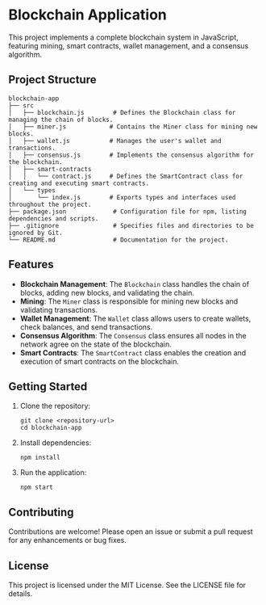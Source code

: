 # Blockchain Application

This project implements a complete blockchain system in JavaScript, featuring mining, smart contracts, wallet management, and a consensus algorithm.

## Project Structure

```
blockchain-app
├── src
│   ├── blockchain.js        # Defines the Blockchain class for managing the chain of blocks.
│   ├── miner.js            # Contains the Miner class for mining new blocks.
│   ├── wallet.js           # Manages the user's wallet and transactions.
│   ├── consensus.js        # Implements the consensus algorithm for the blockchain.
│   ├── smart-contracts
│   │   └── contract.js     # Defines the SmartContract class for creating and executing smart contracts.
│   └── types
│       └── index.js        # Exports types and interfaces used throughout the project.
├── package.json             # Configuration file for npm, listing dependencies and scripts.
├── .gitignore               # Specifies files and directories to be ignored by Git.
└── README.md                # Documentation for the project.
```

## Features

- **Blockchain Management**: The `Blockchain` class handles the chain of blocks, adding new blocks, and validating the chain.
- **Mining**: The `Miner` class is responsible for mining new blocks and validating transactions.
- **Wallet Management**: The `Wallet` class allows users to create wallets, check balances, and send transactions.
- **Consensus Algorithm**: The `Consensus` class ensures all nodes in the network agree on the state of the blockchain.
- **Smart Contracts**: The `SmartContract` class enables the creation and execution of smart contracts on the blockchain.

## Getting Started

1. Clone the repository:
   ```
   git clone <repository-url>
   cd blockchain-app
   ```

2. Install dependencies:
   ```
   npm install
   ```

3. Run the application:
   ```
   npm start
   ```

## Contributing

Contributions are welcome! Please open an issue or submit a pull request for any enhancements or bug fixes.

## License

This project is licensed under the MIT License. See the LICENSE file for details.